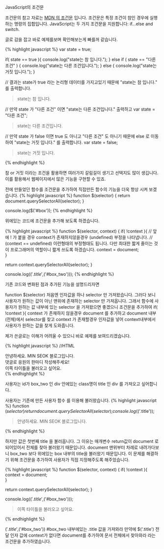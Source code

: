 JavaScript의 조건문

<div class="pro-txt">
조건문의 참고 자료는 <a href="https://developer.mozilla.org/ko/docs/Web/JavaScript/Guide/Control_flow_and_error_handling#%EC%A1%B0%EA%B1%B4%EB%AC%B8" target="_blank">MDN 의 조건문</a> 입니다.
조건문은 특정 조건이 참인 경우에 실행하는 명령의 집합입니다. JavaScript는 두 가지 조건문을 지원합니다: if...else and switch.
</div>

글로 감을 잡고 바로 예제를보며 확인해보는게 빠를꺼 같습니다.

{% highlight javascript %}
  var state = true;
  
  if( state == true ){
    console.log("state는 참 입니다.");
  } else if ( state == "다른 조건" ) {
    console.log("state는 다른 조건입니다.");
  } else {
    console.log("state는 거짓 입니다.");
  }
  
  // 결과는 state가 true 라는 논리형 데이터를 가지고있기 때문에 "state는 참 입니다." 를 출력합니다.
  > state는 참 입니다.
  
  // 만약 state 가 "다른 조건" 이면 "state는 다른 조건입니다." 출력하고
  var state = "다른 조건";
  > state는 다른 조건입니다.
  
  // 만약 state 가 false 이면 true 도 아니고 "다른 조건" 도 아니기 때문에 else 로 이동하여 "state는 거짓 입니다." 를 출력합니다.
  var state = false;
  > state는 거짓 입니다.
  
{% endhighlight %}

참 or 거짓 이라는 조건을 활용하면 여러가지 갈림길이 생기고 선택지도 많이 생깁니다. 
이를 활용해서 웹페이지에서 많은 기능을 구현할 수 있죠.

전에 만들었던 함수를 조건문을 추가하여 직접만든 함수의 기능을 더욱 향상 시켜 보겠습니다.
{% highlight javascript %}
 function $(selector) {
   return document.querySelectorAll(selector);
 }
 
 console.log($('#box'));
{% endhighlight %}

위에있는 코드에 조건문을 추가해 보도록 하겠습니다.

{% highlight javascript %}
 function $(selector, context) {
   if( !context ){  // 앞에 ! 가 붙을 경우 context가 존재하지않을경우 (undefined) 부정을 나타냅니다.
   // (context == undefined) 이런형태의 부정형태도 됩니다. 다만 최대한 짧게 줄이는 것이 프로그래머의 역할이니 짧게 쓰도록 하겠습니다.
     context = document;   
   }
   
   return context.querySelectorAll(selector);
 }
 
 console.log($('.title',$('#box_two')));
{% endhighlight %}

기존 코드와 변화된 점과 추가된 기능을 설명드리자면

function $(selector) 처음엔 인자값을 하나 selector 만 가져왔습니다. 
그러다 보니 사용자가 원하는 값이 아닌 맨위에 존재하는 selector 만 가져옵니다.
그래서 함수에 사용자가 원하는 값 내부에 있는 selector 을 가져왔으면 좋겠으니
조건문을 추가하여 
if( !context ){ context 가 존재하지 않을경우 document 를 추가하고 document 내부(전체)에서 selector를 찾고
context 가 존재할경우 인자값을 넣어 context내부에서 사용자가 원하는 값을 찾게 도와줍니다.

제가 쓴글로는 이해가 어려울 수 있으니 바로 예제를 보여드리겠습니다.

{% highlight javascript %}
  //HTML
  <div id="box">
    <div class="title">안녕하세요. MIN SEOK 블로그입니다.</div>
    <span>댓글로 응원의 한마디 작성해주세요!</span>
  </div>
  <div id="box_two">
    <div class="title">이쪽 타이틀을 불러오고 싶어요.</div>
  </div>
{% endhighlight %} 

사용자는 id가 box_two 인 div 안에있는 class명이 title 인 div 를 가져오고 싶어합니다.

사용자는 기존에 만든 사용자 함수 를 이용해 불러왔습니다.
{% highlight javascript %}
 function $(selector) {
   return document.querySelectorAll(selector);
 }
 console.log($('.title'));
 > <div class="title">안녕하세요. MIN SEOK 블로그입니다.</div>
{% endhighlight %}

하지만 값은 첫번째 title 을 불러옵니다. 
그 이유는 매개변수 return값이 document 로 되어있어서 전체를 찾아 불러왔기 때문입니다.
document 맨위부터 차례로 내려가다보니 box_two 보다 위에있는 box 내부의 title을 불러왔기 때문입니다.
이 문제를 해결하기 위해 조건문을 추가하여 사용자가 직접 지정해주도록 해주었습니다.

{% highlight javascript %}
 function $(selector, context) {
   if( !context ){
     context = document;   
   }
   
   return context.querySelectorAll(selector);
 }
 
 console.log($('.title',$('#box_two')));
 
 > <div class="title">이쪽 타이틀을 불러오고 싶어요.</div> 
{% endhighlight %}

$('.title',$('#box_two')) #box_two 내부에있는 .title 값을 가져와라 
만약에 $('.title') 전달 인자 값에 context가 없다면 document를 추가하여 문서 전체에서 찾아와라
라는 조건문을 추가하였습니다.
